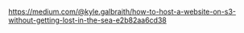 
https://medium.com/@kyle.galbraith/how-to-host-a-website-on-s3-without-getting-lost-in-the-sea-e2b82aa6cd38


